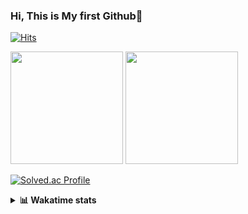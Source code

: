 ### Hi, This is My first Github👋
[![Hits](https://hits.seeyoufarm.com/api/count/incr/badge.svg?url=https%3A%2F%2Fgithub.com%2FJonghyun-Park1027&count_bg=%2379C83D&title_bg=%23555555&icon=&icon_color=%23E7E7E7&title=hits&edge_flat=false)](https://hits.seeyoufarm.com)
<br>


<p>
  <img height="180em" src="https://github-readme-stats-eight-rho-29.vercel.app/api?username=Jonghyun-Park1027&show_icons=true&include_all_commits=true&bg_color=30,e96443,904e95&title_color=fff&text_color=fff">
  <img height="180em" src="https://github-readme-stats-eight-rho-29.vercel.app/api/top-langs/?username=Jonghyun-Park1027&layout=compact&bg_color=30,e96443,904e95&title_color=fff&text_color=fff">


[![Solved.ac Profile](http://mazassumnida.wtf/api/v2/generate_badge?boj=ppjjhh1027)](https://solved.ac/ppjjhh1027/)

</p>
<details>
<summary><b>📊 Wakatime stats</b><br></summary>
<div>
<hr/>



<!--START_SECTION:waka-->
![Code Time](http://img.shields.io/badge/Code%20Time-1%2C307%20hrs%2047%20mins-blue)

![Profile Views](http://img.shields.io/badge/Profile%20Views-0-blue)

**🐱 My GitHub Data** 

> 📦 159.9 kB Used in GitHub's Storage 
 > 
> 🏆 57 Contributions in the Year 2025
 > 
> 🚫 Not Opted to Hire
 > 
> 📜 10 Public Repositories 
 > 
> 🔑 10 Private Repositories 
 > 
**I'm an Early 🐤** 

```text
🌞 Morning                64 commits          █████░░░░░░░░░░░░░░░░░░░░   18.93 % 
🌆 Daytime                168 commits         ████████████░░░░░░░░░░░░░   49.70 % 
🌃 Evening                93 commits          ███████░░░░░░░░░░░░░░░░░░   27.51 % 
🌙 Night                  13 commits          █░░░░░░░░░░░░░░░░░░░░░░░░   03.85 % 
```
📅 **I'm Most Productive on Friday** 

```text
Monday                   54 commits          ████░░░░░░░░░░░░░░░░░░░░░   15.98 % 
Tuesday                  50 commits          ████░░░░░░░░░░░░░░░░░░░░░   14.79 % 
Wednesday                25 commits          ██░░░░░░░░░░░░░░░░░░░░░░░   07.40 % 
Thursday                 38 commits          ███░░░░░░░░░░░░░░░░░░░░░░   11.24 % 
Friday                   74 commits          █████░░░░░░░░░░░░░░░░░░░░   21.89 % 
Saturday                 39 commits          ███░░░░░░░░░░░░░░░░░░░░░░   11.54 % 
Sunday                   58 commits          ████░░░░░░░░░░░░░░░░░░░░░   17.16 % 
```


📊 **This Week I Spent My Time On** 

```text
🕑︎ Time Zone: Asia/Seoul

💬 Programming Languages: 
Python                   32 hrs 23 mins      █████████████████████████   100.00 % 

🔥 Editors: 
Cursor                   32 hrs 23 mins      █████████████████████████   100.00 % 

🐱‍💻 Projects: 
arbitrage                32 hrs 23 mins      █████████████████████████   100.00 % 

💻 Operating System: 
Mac                      31 hrs 35 mins      ████████████████████████░   97.53 % 
Windows                  48 mins             █░░░░░░░░░░░░░░░░░░░░░░░░   02.47 % 
```

**I Mostly Code in Jupyter Notebook** 

```text
Jupyter Notebook         10 repos            ███████████████░░░░░░░░░░   58.82 % 
C++                      3 repos             ████░░░░░░░░░░░░░░░░░░░░░   17.65 % 
TypeScript               2 repos             ███░░░░░░░░░░░░░░░░░░░░░░   11.76 % 
Dart                     1 repo              █░░░░░░░░░░░░░░░░░░░░░░░░   05.88 % 
Python                   1 repo              █░░░░░░░░░░░░░░░░░░░░░░░░   05.88 % 
```




 Last Updated on 28/10/2025 18:49:51 UTC
<!--END_SECTION:waka-->
</details>



